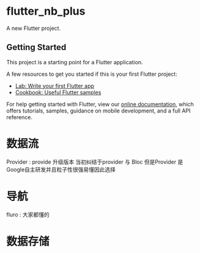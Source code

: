 # flutter_nb_plus

A new Flutter project.

## Getting Started

This project is a starting point for a Flutter application.

A few resources to get you started if this is your first Flutter project:

- [Lab: Write your first Flutter app](https://flutter.dev/docs/get-started/codelab)
- [Cookbook: Useful Flutter samples](https://flutter.dev/docs/cookbook)

For help getting started with Flutter, view our
[online documentation](https://flutter.dev/docs), which offers tutorials,
samples, guidance on mobile development, and a full API reference.

# 数据流
 Provider : provide 升级版本 当初纠结于provider 与 Bloc 但是Provider 是Google自主研发并且粒子性很强易懂因此选择

 # 导航

 fluro : 大家都懂的

 # 数据存储